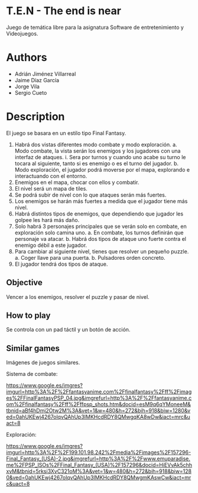 # T.E.N - The end is near

Juego de temática libre para la asignatura Software de entretenimiento y Videojuegos.

# Authors
  
  * Adrián Jiménez Villarreal
  * Jaime Díaz García
  * Jorge Vila
  * Sergio Cueto

# Description

El juego se basara en un estilo tipo Final Fantasy.

1.	Habrá dos vistas diferentes modo combate y modo exploración.
  a.	Modo combate, la vista serán los enemigos y los jugadores con una interfaz de ataques.
    i.	Sera por turnos y cuando uno acabe su turno le tocara al siguiente, tanto si es enemigo o es el turno del jugador.
  b.	Modo exploración, el jugador podrá moverse por el mapa, explorando e interactuando con el entorno.
2.	Enemigos en el mapa, chocar con ellos y combatir.
3.	El nivel será un mapa de tiles.
4.	Se podrá subir de nivel con lo que ataques serán más fuertes.
5.	Los enemigos se harán más fuertes a medida que el jugador tiene más nivel.
6.	Habrá distintos tipos de enemigos, que dependiendo que jugador les golpee les hará más daño.
7.	Solo habrá 3 personajes principales que se verán solo en combate, en exploración solo camina uno.
  a.	En combate, los turnos definirán que personaje va atacar.
  b.	Habrá dos tipos de ataque uno fuerte contra el enemigo débil a este jugador.
8.	Para cambiar al siguiente nivel, tienes que resolver un pequeño puzzle.
  a.	Coger llave para una puerta.
  b.	Pulsadores orden concreto.
9.	El jugador tendrá dos tipos de ataque.

## Objective

Vencer a los enemigos, resolver el puzzle y pasar de nivel.

## How to play

Se controla con un pad táctil y un botón de acción.

## Similar games

Imágenes de juegos similares.

Sistema de combate:
 
https://www.google.es/imgres?imgurl=http%3A%2F%2Ffantasyanime.com%2Ffinalfantasy%2Fff%2Fimages%2FFinalFantasyPSP_04.jpg&imgrefurl=http%3A%2F%2Ffantasyanime.com%2Ffinalfantasy%2Fff%2Fffpsp_shots.htm&docid=esM9q6qYMoneeM&tbnid=aBf4hDmj2Otw2M%3A&vet=1&w=480&h=272&bih=918&biw=1280&ved=0ahUKEwj4267olqvQAhUp3IMKHcdRDY8QMwgqKA8wDw&iact=mrc&uact=8

Exploración:
 
https://www.google.es/imgres?imgurl=http%3A%2F%2F199.101.98.242%2Fmedia%2Fimages%2F157296-Final_Fantasy_(USA)-2.jpg&imgrefurl=http%3A%2F%2Fwww.emuparadise.me%2FPSP_ISOs%2FFinal_Fantasy_(USA)%2F157296&docid=HiEVvAk5chhxvM&tbnid=5rksi3XvC321oM%3A&vet=1&w=480&h=272&bih=918&biw=1280&ved=0ahUKEwj4267olqvQAhUp3IMKHcdRDY8QMwgmKAswCw&iact=mrc&uact=8
